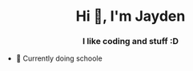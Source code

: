 <h1 align="center">Hi 👋, I'm Jayden</h1>
<h3 align="center">I like coding and stuff :D</h3>

- 🌱 Currently doing schoole
